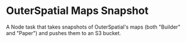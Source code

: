 # OuterSpatial Maps Snapshot

A Node task that takes snapshots of OuterSpatial's maps (both "Builder" and "Paper") and pushes them to an S3 bucket.
